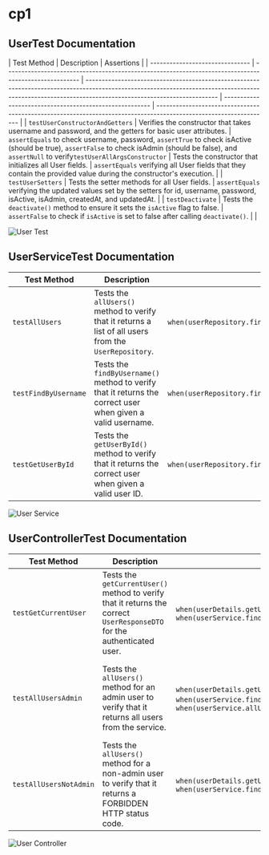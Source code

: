 # cp1

## UserTest Documentation

| Test Method                     | Description                                                                                           | Assertions                                                                                                                                                                                            |
| ------------------------------- | ----------------------------------------------------------------------------------------------------- | ----------------------------------------------------------------------------------------------------------------------------------------------------------------------------------------------------- | ------------------------------------------------------- | ----------------------------------------------------------------------------------------------------------------- |
| `testUserConstructorAndGetters` | Verifies the constructor that takes username and password, and the getters for basic user attributes. | `assertEquals` to check username, password, `assertTrue` to check isActive (should be true), `assertFalse` to check isAdmin (should be false), and `assertNull` to verify`testUserAllArgsConstructor` | Tests the constructor that initializes all User fields. | `assertEquals` verifying all User fields that they contain the provided value during the constructor's execution. |
| `testUserSetters`               | Tests the setter methods for all User fields.                                                         | `assertEquals` verifying the updated values set by the setters for id, username, password, isActive, isAdmin, createdAt, and updatedAt.                                                               |
| `testDeactivate`                | Tests the `deactivate()` method to ensure it sets the `isActive` flag to false.                       | `assertFalse` to check if `isActive` is set to false after calling `deactivate()`.                                                                                                                    |                                                         |

![User Test](https://drive.google.com/uc?id=1kCnZkl5Vo6m2ZiYFkiSm1qAX6DGfurk4)

## UserServiceTest Documentation

| Test Method          | Description                                                                                                 | Mocked Interactions                                                           | Assertions                                                                                                                                                                    |
| -------------------- | ----------------------------------------------------------------------------------------------------------- | ----------------------------------------------------------------------------- | ----------------------------------------------------------------------------------------------------------------------------------------------------------------------------- |
| `testAllUsers`       | Tests the `allUsers()` method to verify that it returns a list of all users from the `UserRepository`.      | `when(userRepository.findAll()).thenReturn(users)`                            | `assertEquals` to check the size of the returned list and the username of a user in the list, `verify` to ensure `userRepository.findAll()` was called exactly once.          |
| `testFindByUsername` | Tests the `findByUsername()` method to verify that it returns the correct user when given a valid username. | `when(userRepository.findByUsername(username)).thenReturn(Optional.of(user))` | `assertTrue` to check if an Optional is present, `assertEquals` to verify the username, `verify` to ensure `userRepository.findByUsername(username)` was called exactly once. |
| `testGetUserById`    | Tests the `getUserById()` method to verify that it returns the correct user when given a valid user ID.     | `when(userRepository.findById(id)).thenReturn(Optional.of(user))`             | `assertTrue` to check if an Optional is present, `assertEquals` to verify the user ID, `verify` to ensure `userRepository.findById(id)` was called exactly once.              |

![User Service](https://drive.google.com/uc?id=1PIw3SPlh23DjSLFUW2WQi2lB1knrTiNe)

## UserControllerTest Documentation

| Test Method            | Description                                                                                                             | Mocked Interactions                                                                                                                                                                                 | Assertions                                                                                 |
| ---------------------- | ----------------------------------------------------------------------------------------------------------------------- | --------------------------------------------------------------------------------------------------------------------------------------------------------------------------------------------------- | ------------------------------------------------------------------------------------------ |
| `testGetCurrentUser`   | Tests the `getCurrentUser()` method to verify that it returns the correct `UserResponseDTO` for the authenticated user. | `when(userDetails.getUsername()).thenReturn(username)`, `when(userService.findByUsername(username)).thenReturn(Optional.of(user))`                                                                  | `assertEquals` to verify the HTTP status code (OK) and the user ID in the response body.   |
| `testAllUsersAdmin`    | Tests the `allUsers()` method for an admin user to verify that it returns all users from the service.                   | `when(userDetails.getUsername()).thenReturn(adminUsername)`, `when(userService.findByUsername(adminUsername)).thenReturn(Optional.of(adminUser))`, `when(userService.allUsers()).thenReturn(users)` | `assertEquals` to verify the HTTP status code (OK) and the size of the returned user list. |
| `testAllUsersNotAdmin` | Tests the `allUsers()` method for a non-admin user to verify that it returns a FORBIDDEN HTTP status code.              | `when(userDetails.getUsername()).thenReturn(username)`, `when(userService.findByUsername(username)).thenReturn(Optional.of(nonAdminUser))`                                                          | `assertEquals` to verify the HTTP status code (FORBIDDEN).                                 |

![User Controller](https://drive.google.com/uc?id=1ZJ0XC4QCe41cn16Smt2atl6JFCokZ8-k)
